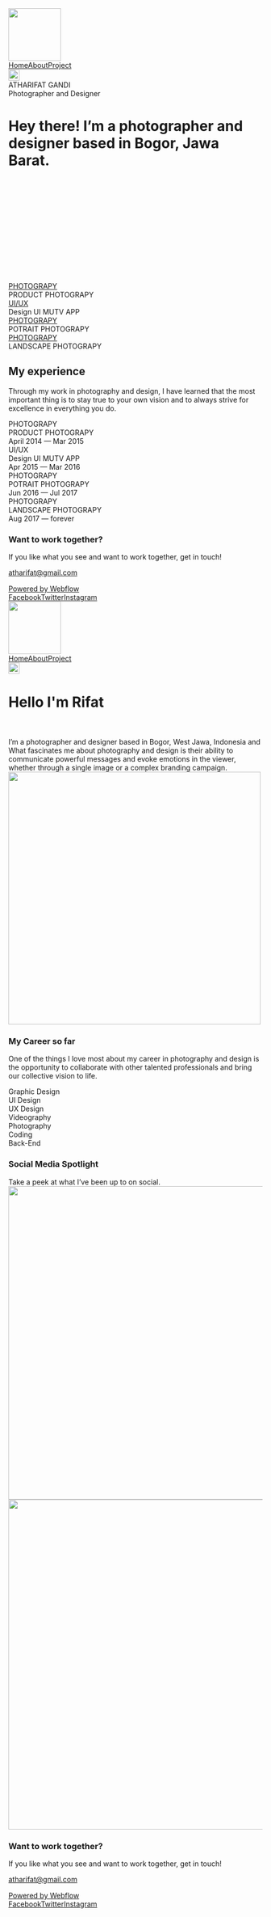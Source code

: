 <!DOCTYPE html><!-- This site was created in Webflow. https://www.webflow.com -->
<!-- Last Published: Fri May 12 2023 11:13:52 GMT+0000 (Coordinated Universal Time) -->
<html data-wf-domain="athas-dapper-site.webflow.io" data-wf-page="645cf986d83c8051eb08f13b"
    data-wf-site="645cf985d83c8073fc08f137">

<head>
    <meta charset="utf-8" />
    <title>Portfolio - Webflow HTML website template</title>
    <meta content="Portfolio - Webflow HTML website template" property="og:title" />
    <meta
        content="https://uploads-ssl.webflow.com/5c6e6f46bf98b2013cf621c5/5cdbf62c56d6dd3315e2b16b_Portfolio%20SEO.jpg"
        property="og:image" />
    <meta content="Portfolio - Webflow HTML website template" property="twitter:title" />
    <meta
        content="https://uploads-ssl.webflow.com/5c6e6f46bf98b2013cf621c5/5cdbf62c56d6dd3315e2b16b_Portfolio%20SEO.jpg"
        property="twitter:image" />
    <meta content="width=device-width, initial-scale=1" name="viewport" />
    <meta content="Webflow" name="generator" />
    <link href="https://uploads-ssl.webflow.com/645cf985d83c8073fc08f137/css/athas-dapper-site.webflow.6570188ab.css"
        rel="stylesheet" type="text/css" />
    <link href="https://fonts.googleapis.com" rel="preconnect" />
    <link href="https://fonts.gstatic.com" rel="preconnect" crossorigin="anonymous" />
    <script src="https://ajax.googleapis.com/ajax/libs/webfont/1.6.26/webfont.js" type="text/javascript"></script>
    <script type="text/javascript">
        WebFont.load({
            google: {
                families: [
                    "Montserrat:100,100italic,200,200italic,300,300italic,400,400italic,500,500italic,600,600italic,700,700italic,800,800italic,900,900italic"
                ]
            }
        });
    </script>
    <!--[if lt IE 9]><script src="https://cdnjs.cloudflare.com/ajax/libs/html5shiv/3.7.3/html5shiv.min.js" type="text/javascript"></script><![endif]-->
    <script type="text/javascript">
        ! function (o, c) {
            var n = c.documentElement,
                t = " w-mod-";
            n.className += t + "js", ("ontouchstart" in o || o.DocumentTouch && c instanceof DocumentTouch) && (n
                .className += t + "touch")
        }(window, document);
    </script>
    <link href="https://uploads-ssl.webflow.com/img/favicon.ico" rel="shortcut icon" type="image/x-icon" />
    <link href="https://uploads-ssl.webflow.com/img/webclip.png" rel="apple-touch-icon" />
</head>

<body class="body">
    <div data-collapse="medium" data-animation="default" data-duration="400" data-easing="ease" data-easing2="ease"
        role="banner" class="navigation w-nav">
        <div class="navigation-items"><a href="/" aria-current="page" class="logo-link w-nav-brand w--current"><img
                    src="https://uploads-ssl.webflow.com/645cf985d83c8073fc08f137/645cf986d83c806f7f08f149_portfolio-logo%402x.png"
                    width="104" alt="" class="logo-image" /></a>
            <div class="navigation-wrap">
                <nav role="navigation" class="navigation-items w-nav-menu"><a href="/" aria-current="page"
                        class="navigation-item w-nav-link w--current">Home</a><a href="/about"
                        class="navigation-item w-nav-link">About</a><a href="/work/project-1"
                        class="navigation-item w-nav-link">Project</a></nav>
                <div class="menu-button w-nav-button"><img
                        src="https://uploads-ssl.webflow.com/645cf985d83c8073fc08f137/645cf986d83c806a9d08f148_menu-icon.png"
                        width="22" alt="" class="menu-icon" /></div>
            </div>
        </div>
    </div>
    <div class="div-block-2">
        <div class="columns-4 w-row">
            <div class="w-col w-col-6">
                <div class="name-text">ATHARIFAT GANDI</div>
                <div class="paragraph-light">Photographer and Designer</div>
                <h1 class="heading-jumbo">Hey there! I’m a photographer and designer based in Bogor, Jawa Barat.
                    <br /><br /><br /><br /><br /><br />‍</h1>
            </div>
            <div class="w-col w-col-6"><img
                    src="https://uploads-ssl.webflow.com/645cf985d83c8073fc08f137/645cffba2d2f630b89ed3120_fcsda.png"
                    loading="lazy"
                    srcset="https://uploads-ssl.webflow.com/645cf985d83c8073fc08f137/645cffba2d2f630b89ed3120_fcsda-p-500.png 500w, https://uploads-ssl.webflow.com/645cf985d83c8073fc08f137/645cffba2d2f630b89ed3120_fcsda-p-800.png 800w, https://uploads-ssl.webflow.com/645cf985d83c8073fc08f137/645cffba2d2f630b89ed3120_fcsda-p-1080.png 1080w, https://uploads-ssl.webflow.com/645cf985d83c8073fc08f137/645cffba2d2f630b89ed3120_fcsda.png 1200w"
                    sizes="(max-width: 479px) 100vw, (max-width: 767px) 84vw, (max-width: 991px) 43vw, (max-width: 2727px) 44vw, 1200px"
                    alt="" /></div>
        </div>
    </div>
    <div class="section">
        <div id="works-grid" class="w-layout-grid works-grid">
            <div id="w-node-dff26f68-5731-3efa-d3dd-8f65c72d8fa5-eb08f13b"><a href="/work/project-1"
                    class="work-image cc-work-1 w-inline-block"></a>
                <div class="work-description"><a href="/work/project-1" class="project-name-link">PHOTOGRAPY<br /></a>
                    <div class="paragraph-light">PRODUCT PHOTOGRAPY</div>
                </div>
            </div>
            <div id="w-node-dff26f68-5731-3efa-d3dd-8f65c72d8fad-eb08f13b" class="div-block"><a href="/work/project-2"
                    class="work-image cc-work-2 w-inline-block"></a>
                <div class="work-description"><a href="/work/project-2" class="project-name-link">UI/UX</a>
                    <div class="paragraph-light">Design UI MUTV APP</div>
                </div>
            </div>
            <div id="w-node-dff26f68-5731-3efa-d3dd-8f65c72d8fb4-eb08f13b"><a href="/work/project-3"
                    class="work-image cc-work-3 w-inline-block"></a>
                <div class="work-description"><a href="/work/project-3" class="project-name-link">PHOTOGRAPY</a>
                    <div class="paragraph-light">POTRAIT PHOTOGRAPY</div>
                </div>
            </div>
            <div id="w-node-dff26f68-5731-3efa-d3dd-8f65c72d8fbb-eb08f13b"><a href="/work/project-4"
                    class="work-image cc-work-4 w-inline-block"></a>
                <div class="work-description"><a href="/work/project-4" class="project-name-link">PHOTOGRAPY</a>
                    <div class="paragraph-light">LANDSCAPE PHOTOGRAPY</div>
                </div>
            </div>
        </div>
        <section class="wf-section">
            <div class="w-container">
                <h2 class="heading">My experience</h2>
                <p class="paragraph-light">Through my work in photography and design, I have learned that the most
                    important thing is to stay true to your own vision and to always strive for excellence in everything
                    you do.</p>
                <div class="w-layout-grid work-experience-grid">
                    <div id="w-node-dff26f68-5731-3efa-d3dd-8f65c72d8fc9-eb08f13b" class="work-position-wrap">
                        <div class="position-name-text">PHOTOGRAPY</div>
                        <div class="paragraph-light cc-position-name">PRODUCT PHOTOGRAPY</div>
                        <div class="paragraph-tiny cc-paragraph-tiny-light">April 2014 — Mar 2015<br /></div>
                    </div>
                    <div id="w-node-dff26f68-5731-3efa-d3dd-8f65c72d8fd1-eb08f13b" class="work-position-wrap">
                        <div class="position-name-text">UI/UX</div>
                        <div class="paragraph-light cc-position-name">Design UI MUTV APP</div>
                        <div class="paragraph-tiny cc-paragraph-tiny-light">Apr 2015 — Mar 2016<br /></div>
                    </div>
                    <div id="w-node-dff26f68-5731-3efa-d3dd-8f65c72d8fd9-eb08f13b" class="work-position-wrap">
                        <div class="position-name-text">PHOTOGRAPY</div>
                        <div class="paragraph-light cc-position-name">POTRAIT PHOTOGRAPY</div>
                        <div class="paragraph-tiny cc-paragraph-tiny-light">Jun 2016 — Jul 2017<br /></div>
                    </div>
                    <div id="w-node-dff26f68-5731-3efa-d3dd-8f65c72d8fe1-eb08f13b" class="work-position-wrap">
                        <div class="position-name-text">PHOTOGRAPY</div>
                        <div class="paragraph-light cc-position-name">LANDSCAPE PHOTOGRAPY</div>
                        <div class="paragraph-tiny cc-paragraph-tiny-light">Aug 2017 — forever<br /></div>
                    </div>
                </div>
            </div>
        </section>
    </div>
    <section class="wf-section">
        <div class="container-3 w-container">
            <div class="email-section">
                <h3>Want to work together?</h3>
                <p class="paragraph-4">If you like what you see and want to work together, get in touch!</p><a
                    href="mailto:jane.lo@portfolio.com?subject=You&#x27;ve%20got%20mail!"
                    class="email-link">atharifat@gmail.com</a>
            </div>
        </div>
    </section>
    <div class="footer-wrap">
        <div><a href="https://webflow.com/" target="_blank" class="webflow-link w-inline-block"><img
                    src="https://uploads-ssl.webflow.com/645cf985d83c8073fc08f137/645cf986d83c80504e08f14a_webflow-w-small%402x.png"
                    width="15" alt="" class="webflow-logo-tiny" />
                <div class="paragraph-tiny">Powered by Webflow</div>
            </a></div>
        <div class="footer-links"><a href="https://www.facebook.com/webflow/" target="_blank"
                class="footer-item">Facebook</a><a href="https://twitter.com/webflow" target="_blank"
                class="footer-item">Twitter</a><a href="https://www.instagram.com/webflowapp/" target="_blank"
                class="footer-item">Instagram</a></div>
    </div>
    <script src="https://d3e54v103j8qbb.cloudfront.net/js/jquery-3.5.1.min.dc5e7f18c8.js?site=645cf985d83c8073fc08f137"
        type="text/javascript" integrity="sha256-9/aliU8dGd2tb6OSsuzixeV4y/faTqgFtohetphbbj0=" crossorigin="anonymous">
    </script>
    <script src="https://uploads-ssl.webflow.com/645cf985d83c8073fc08f137/js/webflow.b5f6862ac.js"
        type="text/javascript"></script>
</body>
<!DOCTYPE html><!-- This site was created in Webflow. https://www.webflow.com -->
<!-- Last Published: Fri May 12 2023 11:13:52 GMT+0000 (Coordinated Universal Time) -->
<html data-wf-domain="athas-dapper-site.webflow.io" data-wf-page="645cf986d83c80882c08f13e"
    data-wf-site="645cf985d83c8073fc08f137">

<head>
    <meta charset="utf-8" />
    <title>About</title>
    <meta content="About" property="og:title" />
    <meta content="About" property="twitter:title" />
    <meta content="width=device-width, initial-scale=1" name="viewport" />
    <meta content="Webflow" name="generator" />
    <link href="https://uploads-ssl.webflow.com/645cf985d83c8073fc08f137/css/athas-dapper-site.webflow.6570188ab.css"
        rel="stylesheet" type="text/css" />
    <link href="https://fonts.googleapis.com" rel="preconnect" />
    <link href="https://fonts.gstatic.com" rel="preconnect" crossorigin="anonymous" />
    <script src="https://ajax.googleapis.com/ajax/libs/webfont/1.6.26/webfont.js" type="text/javascript"></script>
    <script type="text/javascript">
        WebFont.load({
            google: {
                families: [
                    "Montserrat:100,100italic,200,200italic,300,300italic,400,400italic,500,500italic,600,600italic,700,700italic,800,800italic,900,900italic"
                ]
            }
        });
    </script>
    <!--[if lt IE 9]><script src="https://cdnjs.cloudflare.com/ajax/libs/html5shiv/3.7.3/html5shiv.min.js" type="text/javascript"></script><![endif]-->
    <script type="text/javascript">
        ! function (o, c) {
            var n = c.documentElement,
                t = " w-mod-";
            n.className += t + "js", ("ontouchstart" in o || o.DocumentTouch && c instanceof DocumentTouch) && (n
                .className += t + "touch")
        }(window, document);
    </script>
    <link href="https://uploads-ssl.webflow.com/img/favicon.ico" rel="shortcut icon" type="image/x-icon" />
    <link href="https://uploads-ssl.webflow.com/img/webclip.png" rel="apple-touch-icon" />
</head>

<body class="body-2">
    <div data-collapse="medium" data-animation="default" data-duration="400" data-easing="ease" data-easing2="ease"
        role="banner" class="navigation w-nav">
        <div class="navigation-items"><a href="/" class="logo-link w-nav-brand"><img
                    src="https://uploads-ssl.webflow.com/645cf985d83c8073fc08f137/645cf986d83c806f7f08f149_portfolio-logo%402x.png"
                    width="104" alt="" class="logo-image" /></a>
            <div class="navigation-wrap">
                <nav role="navigation" class="navigation-items w-nav-menu"><a href="/"
                        class="navigation-item w-nav-link">Home</a><a href="/about" aria-current="page"
                        class="navigation-item w-nav-link w--current">About</a><a href="/work/project-1"
                        class="navigation-item w-nav-link">Project</a></nav>
                <div class="menu-button w-nav-button"><img
                        src="https://uploads-ssl.webflow.com/645cf985d83c8073fc08f137/645cf986d83c806a9d08f148_menu-icon.png"
                        width="22" alt="" class="menu-icon" /></div>
            </div>
        </div>
    </div>
    <div class="section">
        <div class="columns-2 w-row">
            <div class="column-3 w-col w-col-6">
                <div class="div-block-4">
                    <h1 class="heading-7">Hello I&#x27;m Rifat</h1>
                    <div class="text-block"><br /><br />I’m a photographer and designer based in Bogor, West Jawa,
                        Indonesia and What fascinates me about photography and design is their ability to communicate
                        powerful messages and evoke emotions in the viewer, whether through a single image or a complex
                        branding campaign.</div>
                </div>
            </div>
            <div class="w-col w-col-6">
                <div><img
                        src="https://uploads-ssl.webflow.com/645cf985d83c8073fc08f137/645dd21d760958bae81a297b_1683808522124.png"
                        width="500" sizes="(max-width: 479px) 100vw, (max-width: 767px) 90vw, 45vw"
                        srcset="https://uploads-ssl.webflow.com/645cf985d83c8073fc08f137/645dd21d760958bae81a297b_1683808522124-p-500.png 500w, https://uploads-ssl.webflow.com/645cf985d83c8073fc08f137/645dd21d760958bae81a297b_1683808522124-p-800.png 800w, https://uploads-ssl.webflow.com/645cf985d83c8073fc08f137/645dd21d760958bae81a297b_1683808522124-p-1080.png 1080w, https://uploads-ssl.webflow.com/645cf985d83c8073fc08f137/645dd21d760958bae81a297b_1683808522124.png 1241w"
                        alt="" /></div>
            </div>
        </div>
        <div class="container"></div>
    </div>
    <div class="section">
        <div class="container">
            <div class="w-layout-grid skills-grid">
                <div id="w-node-dac044b7-be90-60f3-414d-4224828ffd8a-2c08f13e" class="skillset-wrap">
                    <h3 class="heading-4">My Career so far</h3>
                    <p class="paragraph-light">One of the things I love most about my career in photography and design
                        is the opportunity to collaborate with other talented professionals and bring our collective
                        vision to life.</p>
                </div>
                <div id="w-node-dac044b7-be90-60f3-414d-4224828ffd8f-2c08f13e"
                    class="w-layout-grid services-items-grid">
                    <div id="w-node-dac044b7-be90-60f3-414d-4224828ffd90-2c08f13e">
                        <div class="service-name-text">Graphic Design</div>
                        <div class="service-name-text">UI Design</div>
                        <div class="service-name-text">UX Design</div>
                        <div class="service-name-text">Videography</div>
                    </div>
                    <div id="w-node-dac044b7-be90-60f3-414d-4224828ffd99-2c08f13e">
                        <div class="service-name-text">Photography</div>
                        <div class="service-name-text">Coding</div>
                        <div class="service-name-text">Back-End</div>
                    </div>
                </div>
            </div>
        </div>
        <div class="container">
            <div class="social-media-heading">
                <h3 class="heading-6">Social Media Spotlight</h3>
                <div class="paragraph-light cc-position-name">Take a peek at what I’ve been up to on social.</div>
            </div>
        </div>
    </div>
    <div class="section">
        <div class="w-layout-grid social-media-grid"><img
                src="https://uploads-ssl.webflow.com/645cf985d83c8073fc08f137/645def4acd2e711547156177_0-7.jpg"
                width="620.5" id="w-node-_76ba38e4-2715-c796-e82b-8239d41d1e9d-2c08f13e"
                sizes="(max-width: 479px) 100vw, (max-width: 767px) 94vw, 620.5px"
                srcset="https://uploads-ssl.webflow.com/645cf985d83c8073fc08f137/645def4acd2e711547156177_0-7-p-500.jpg 500w, https://uploads-ssl.webflow.com/645cf985d83c8073fc08f137/645def4acd2e711547156177_0-7-p-800.jpg 800w, https://uploads-ssl.webflow.com/645cf985d83c8073fc08f137/645def4acd2e711547156177_0-7-p-1080.jpg 1080w, https://uploads-ssl.webflow.com/645cf985d83c8073fc08f137/645def4acd2e711547156177_0-7-p-1600.jpg 1600w, https://uploads-ssl.webflow.com/645cf985d83c8073fc08f137/645def4acd2e711547156177_0-7-p-2000.jpg 2000w, https://uploads-ssl.webflow.com/645cf985d83c8073fc08f137/645def4acd2e711547156177_0-7-p-2600.jpg 2600w, https://uploads-ssl.webflow.com/645cf985d83c8073fc08f137/645def4acd2e711547156177_0-7-p-3200.jpg 3200w, https://uploads-ssl.webflow.com/645cf985d83c8073fc08f137/645def4acd2e711547156177_0-7.jpg 3695w"
                alt="" /><img
                src="https://uploads-ssl.webflow.com/645cf985d83c8073fc08f137/645dd21edf0f35f3369d3633_1683808522110.jpg"
                id="w-node-_76ba38e4-2715-c796-e82b-8239d41d1e9f-2c08f13e"
                sizes="(max-width: 479px) 100vw, (max-width: 767px) 94vw, 653px" width="653"
                srcset="https://uploads-ssl.webflow.com/645cf985d83c8073fc08f137/645dd21edf0f35f3369d3633_1683808522110-p-500.jpg 500w, https://uploads-ssl.webflow.com/645cf985d83c8073fc08f137/645dd21edf0f35f3369d3633_1683808522110-p-800.jpg 800w, https://uploads-ssl.webflow.com/645cf985d83c8073fc08f137/645dd21edf0f35f3369d3633_1683808522110-p-1080.jpg 1080w, https://uploads-ssl.webflow.com/645cf985d83c8073fc08f137/645dd21edf0f35f3369d3633_1683808522110-p-1600.jpg 1600w, https://uploads-ssl.webflow.com/645cf985d83c8073fc08f137/645dd21edf0f35f3369d3633_1683808522110-p-2000.jpg 2000w, https://uploads-ssl.webflow.com/645cf985d83c8073fc08f137/645dd21edf0f35f3369d3633_1683808522110-p-2600.jpg 2600w, https://uploads-ssl.webflow.com/645cf985d83c8073fc08f137/645dd21edf0f35f3369d3633_1683808522110-p-3200.jpg 3200w, https://uploads-ssl.webflow.com/645cf985d83c8073fc08f137/645dd21edf0f35f3369d3633_1683808522110.jpg 4000w"
                alt="" /><img
                src="https://uploads-ssl.webflow.com/645cf985d83c8073fc08f137/645cfc4abee0f91c69f9d1a4_udh%20edit6.jpg"
                id="w-node-_76ba38e4-2715-c796-e82b-8239d41d1ea1-2c08f13e"
                sizes="(max-width: 479px) 100vw, (max-width: 767px) 96vw, (max-width: 991px) 94vw, (max-width: 2621px) 98vw, 2569px"
                srcset="https://uploads-ssl.webflow.com/645cf985d83c8073fc08f137/645cfc4abee0f91c69f9d1a4_udh%20edit6-p-500.jpg 500w, https://uploads-ssl.webflow.com/645cf985d83c8073fc08f137/645cfc4abee0f91c69f9d1a4_udh%20edit6-p-800.jpg 800w, https://uploads-ssl.webflow.com/645cf985d83c8073fc08f137/645cfc4abee0f91c69f9d1a4_udh%20edit6-p-1080.jpg 1080w, https://uploads-ssl.webflow.com/645cf985d83c8073fc08f137/645cfc4abee0f91c69f9d1a4_udh%20edit6-p-1600.jpg 1600w, https://uploads-ssl.webflow.com/645cf985d83c8073fc08f137/645cfc4abee0f91c69f9d1a4_udh%20edit6-p-2000.jpg 2000w, https://uploads-ssl.webflow.com/645cf985d83c8073fc08f137/645cfc4abee0f91c69f9d1a4_udh%20edit6.jpg 2569w"
                alt="" /><img
                src="https://uploads-ssl.webflow.com/645cf985d83c8073fc08f137/645def1ba8615b33faed9537_1-8.jpg"
                id="w-node-_76ba38e4-2715-c796-e82b-8239d41d1ea2-2c08f13e"
                sizes="(max-width: 479px) 100vw, (max-width: 767px) 96vw, (max-width: 991px) 94vw, (max-width: 4202px) 99vw, 4160px"
                srcset="https://uploads-ssl.webflow.com/645cf985d83c8073fc08f137/645def1ba8615b33faed9537_1-8-p-500.jpg 500w, https://uploads-ssl.webflow.com/645cf985d83c8073fc08f137/645def1ba8615b33faed9537_1-8-p-800.jpg 800w, https://uploads-ssl.webflow.com/645cf985d83c8073fc08f137/645def1ba8615b33faed9537_1-8-p-1080.jpg 1080w, https://uploads-ssl.webflow.com/645cf985d83c8073fc08f137/645def1ba8615b33faed9537_1-8-p-1600.jpg 1600w, https://uploads-ssl.webflow.com/645cf985d83c8073fc08f137/645def1ba8615b33faed9537_1-8-p-2000.jpg 2000w, https://uploads-ssl.webflow.com/645cf985d83c8073fc08f137/645def1ba8615b33faed9537_1-8-p-2600.jpg 2600w, https://uploads-ssl.webflow.com/645cf985d83c8073fc08f137/645def1ba8615b33faed9537_1-8-p-3200.jpg 3200w, https://uploads-ssl.webflow.com/645cf985d83c8073fc08f137/645def1ba8615b33faed9537_1-8.jpg 4160w"
                alt="" /></div>
    </div>
    <section class="wf-section">
        <div class="container-3 w-container">
            <div class="email-section">
                <h3>Want to work together?</h3>
                <p class="paragraph-4">If you like what you see and want to work together, get in touch!</p><a
                    href="mailto:jane.lo@portfolio.com?subject=You&#x27;ve%20got%20mail!"
                    class="email-link">atharifat@gmail.com</a>
            </div>
        </div>
    </section>
    <div class="footer-wrap">
        <div><a href="https://webflow.com/" target="_blank" class="webflow-link w-inline-block"><img
                    src="https://uploads-ssl.webflow.com/645cf985d83c8073fc08f137/645cf986d83c80504e08f14a_webflow-w-small%402x.png"
                    width="15" alt="" class="webflow-logo-tiny" />
                <div class="paragraph-tiny">Powered by Webflow</div>
            </a></div>
        <div class="footer-links"><a href="https://www.facebook.com/webflow/" target="_blank"
                class="footer-item">Facebook</a><a href="https://twitter.com/webflow" target="_blank"
                class="footer-item">Twitter</a><a href="https://www.instagram.com/webflowapp/" target="_blank"
                class="footer-item">Instagram</a></div>
    </div>
    <script src="https://d3e54v103j8qbb.cloudfront.net/js/jquery-3.5.1.min.dc5e7f18c8.js?site=645cf985d83c8073fc08f137"
        type="text/javascript" integrity="sha256-9/aliU8dGd2tb6OSsuzixeV4y/faTqgFtohetphbbj0=" crossorigin="anonymous">
    </script>
    <script src="https://uploads-ssl.webflow.com/645cf985d83c8073fc08f137/js/webflow.b5f6862ac.js"
        type="text/javascript"></script>
</body>

</html>
</html>
